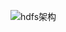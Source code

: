 ![hdfs架构](https://hadoop.apache.org/docs/stable/hadoop-project-dist/hadoop-hdfs/images/hdfsarchitecture.png)
